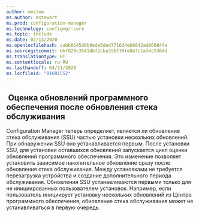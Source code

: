 ```yaml
---
author: mestew
ms.author: mstewart
ms.prod: configuration-manager
ms.technology: configmgr-core
ms.topic: include
ms.date: 02/13/2020
ms.openlocfilehash: cabb8645d0b9ede5ded7716d4eb6842ad86084fa
ms.sourcegitcommit: bbf820c35414bf2cba356f30fe047c1a34c5384d
ms.translationtype: HT
ms.contentlocale: ru-RU
ms.lasthandoff: 04/21/2020
ms.locfileid: "81691552"
---
```

## <a name="evaluate-software-updates-after-a-servicing-stack-update"></a><a name="bkmk_ssu"></a> Оценка обновлений программного обеспечения после обновления стека обслуживания

<!--4639943-->
Configuration Manager теперь определяет, является ли обновление стека обслуживания (SSU) частью установки нескольких обновлений. При обнаружении SSU оно устанавливается первым. После установки SSU, для установки оставшихся обновлений запускается цикл оценки обновлений программного обеспечения. Это изменение позволяет установить зависимое накопительное обновление сразу после обновления стека обслуживания. Между установками не требуется перезагрузка устройства и создание дополнительного периода обслуживания. Обновления SSU устанавливаются первыми только для не инициированных пользователем установок. Например, если пользователь инициирует установку нескольких обновлений из Центра программного обеспечения, обновление стека обслуживания может не устанавливаться в первую очередь.


